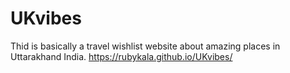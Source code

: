# UKvibes
Thid is basically a travel wishlist website about amazing places in Uttarakhand India.
https://rubykala.github.io/UKvibes/

